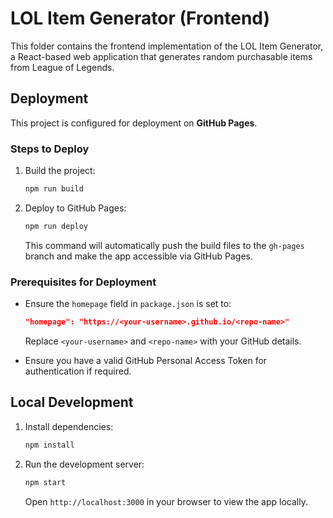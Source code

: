 # LOL Item Generator (Frontend)

This folder contains the frontend implementation of the LOL Item Generator, a React-based web application that generates random purchasable items from League of Legends.

## Deployment
This project is configured for deployment on **GitHub Pages**.

### Steps to Deploy
1. Build the project:
   ```bash
   npm run build
   ```
2. Deploy to GitHub Pages:
   ```bash
   npm run deploy
   ```
   This command will automatically push the build files to the `gh-pages` branch and make the app accessible via GitHub Pages.

### Prerequisites for Deployment
- Ensure the `homepage` field in `package.json` is set to:
  ```json
  "homepage": "https://<your-username>.github.io/<repo-name>"
  ```
  Replace `<your-username>` and `<repo-name>` with your GitHub details.

- Ensure you have a valid GitHub Personal Access Token for authentication if required.

## Local Development
1. Install dependencies:
   ```bash
   npm install
   ```
2. Run the development server:
   ```bash
   npm start
   ```
   Open `http://localhost:3000` in your browser to view the app locally.
